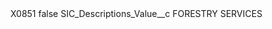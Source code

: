 <?xml version="1.0" encoding="UTF-8"?>
<CustomMetadata xmlns="http://soap.sforce.com/2006/04/metadata" xmlns:xsi="http://www.w3.org/2001/XMLSchema-instance" xmlns:xsd="http://www.w3.org/2001/XMLSchema">
    <label>X0851</label>
    <protected>false</protected>
    <values>
        <field>SIC_Descriptions_Value__c</field>
        <value xsi:type="xsd:string">FORESTRY SERVICES</value>
    </values>
</CustomMetadata>
